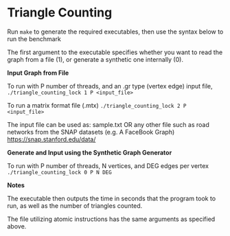 Triangle Counting
=================

Run ```make``` to generate the required executables, then use the syntax below to run the benchmark

The first argument to the executable specifies whether you want to read the graph from a file (1), or generate a synthetic one internally (0).

**Input Graph from File**

To run with P number of threads, and an .gr type (vertex edge) input file,
    ```./triangle_counting_lock 1 P <input_file>```

To run a matrix format file (.mtx)
    ```./triangle_counting_lock 2 P <input_file>```
  
  The input file can be used as:
  sample.txt
  OR any other file such as road networks from the SNAP datasets (e.g. A FaceBook Graph)
  https://snap.stanford.edu/data/

**Generate and Input using the Synthetic Graph Generator**

To run with P number of threads, N vertices, and DEG edges per vertex
   ```./triangle_counting_lock 0 P N DEG```

**Notes**

The executable then outputs the time in seconds that the program took to run, as well as the number of triangles counted.

The file utilizing atomic instructions has the same arguments as specified above.
